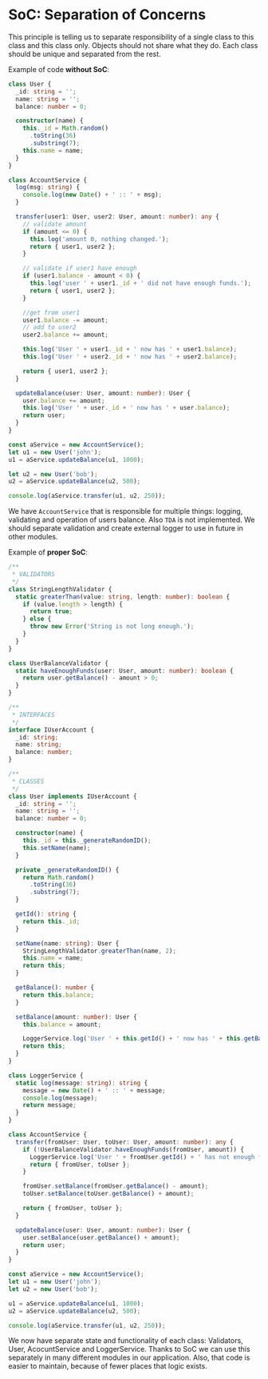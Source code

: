 # SoC: Separation of Concerns

This principle is telling us to separate responsibility of a single class to this class and this class only. Objects should not share what they do.
Each class should be unique and separated from the rest.

Example of code **without SoC**:

```ts
class User {
  _id: string = '';
  name: string = '';
  balance: number = 0;

  constructor(name) {
    this._id = Math.random()
      .toString(36)
      .substring(7);
    this.name = name;
  }
}

class AccountService {
  log(msg: string) {
    console.log(new Date() + ' :: ' + msg);
  }

  transfer(user1: User, user2: User, amount: number): any {
    // validate amount
    if (amount <= 0) {
      this.log('amount 0, nothing changed.');
      return { user1, user2 };
    }

    // validate if user1 have enough
    if (user1.balance - amount < 0) {
      this.log('user ' + user1._id + ' did not have enough funds.');
      return { user1, user2 };
    }

    //get from user1
    user1.balance -= amount;
    // add to user2
    user2.balance += amount;

    this.log('User ' + user1._id + ' now has ' + user1.balance);
    this.log('User ' + user2._id + ' now has ' + user2.balance);

    return { user1, user2 };
  }

  updateBalance(user: User, amount: number): User {
    user.balance += amount;
    this.log('User ' + user._id + ' now has ' + user.balance);
    return user;
  }
}

const aService = new AccountService();
let u1 = new User('john');
u1 = aService.updateBalance(u1, 1000);

let u2 = new User('bob');
u2 = aService.updateBalance(u2, 500);

console.log(aService.transfer(u1, u2, 250));
```

We have `AccountService` that is responsible for multiple things: logging, validating and operation of users balance. Also `TDA` is not implemented.
We should separate validation and create external logger to use in future in other modules.

Example of **proper SoC**:

```ts
/**
 * VALIDATORS
 */
class StringLengthValidator {
  static greaterThan(value: string, length: number): boolean {
    if (value.length > length) {
      return true;
    } else {
      throw new Error('String is not long enough.');
    }
  }
}

class UserBalanceValidator {
  static haveEnoughFunds(user: User, amount: number): boolean {
    return user.getBalance() - amount > 0;
  }
}

/**
 * INTERFACES
 */
interface IUserAccount {
  _id: string;
  name: string;
  balance: number;
}

/**
 * CLASSES
 */
class User implements IUserAccount {
  _id: string = '';
  name: string = '';
  balance: number = 0;

  constructor(name) {
    this._id = this._generateRandomID();
    this.setName(name);
  }

  private _generateRandomID() {
    return Math.random()
      .toString(36)
      .substring(7);
  }

  getId(): string {
    return this._id;
  }

  setName(name: string): User {
    StringLengthValidator.greaterThan(name, 2);
    this.name = name;
    return this;
  }

  getBalance(): number {
    return this.balance;
  }

  setBalance(amount: number): User {
    this.balance = amount;

    LoggerService.log('User ' + this.getId() + ' now has ' + this.getBalance());
    return this;
  }
}

class LoggerService {
  static log(message: string): string {
    message = new Date() + ' :: ' + message;
    console.log(message);
    return message;
  }
}

class AccountService {
  transfer(fromUser: User, toUser: User, amount: number): any {
    if (!UserBalanceValidator.haveEnoughFunds(fromUser, amount)) {
      LoggerService.log('User ' + fromUser.getId() + ' has not enough funds.');
      return { fromUser, toUser };
    }

    fromUser.setBalance(fromUser.getBalance() - amount);
    toUser.setBalance(toUser.getBalance() + amount);

    return { fromUser, toUser };
  }

  updateBalance(user: User, amount: number): User {
    user.setBalance(user.getBalance() + amount);
    return user;
  }
}

const aService = new AccountService();
let u1 = new User('john');
let u2 = new User('bob');

u1 = aService.updateBalance(u1, 1000);
u2 = aService.updateBalance(u2, 500);

console.log(aService.transfer(u1, u2, 250));
```

We now have separate state and functionality of each class: Validators, User, AcocuntService and LoggerService.
Thanks to SoC we can use this separately in many different modules in our application.
Also, that code is easier to maintain, because of fewer places that logic exists.
